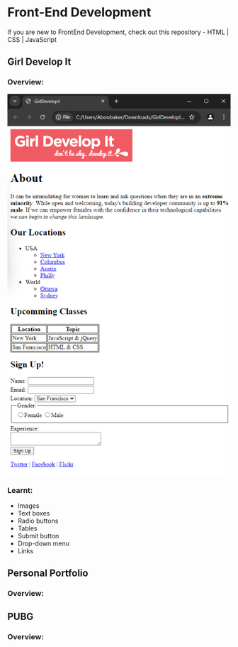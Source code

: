 # Front-End Development
If you are new to FrontEnd Development, check out this repository - HTML | CSS | JavaScript

## Girl Develop It
### Overview:
<img src="GirlDevelopIt/images/GirlDevelopit.png" alt="Girl Develop It Image Overview">

### Learnt:
- Images
- Text boxes
- Radio buttons
- Tables 
- Submit button
- Drop-down menu
- Links

## Personal Portfolio
### Overview:



## PUBG
### Overview:


